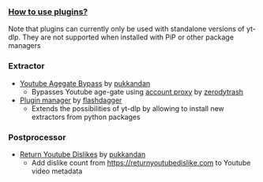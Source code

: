 ### [How to use plugins?](https://github.com/yt-dlp/yt-dlp#plugins)

Note that plugins can currently only be used with standalone versions of yt-dlp. They are not supported when installed with PiP or other package managers

### Extractor

- [Youtube Agegate Bypass](https://gist.github.com/pukkandan/fcf5ca1785c80f64e471f0ee14f990fb) by [pukkandan](https://github.com/pukkandan)
    - Bypasses Youtube age-gate using [account proxy](https://youtube-proxy.zerody.one) by [zerodytrash](https://github.com/zerodytrash)
- [Plugin manager](https://github.com/flashdagger/ytdlp-plugins) by [flashdagger](https://github.com/flashdagger)
    - Extends the possibilities of yt-dlp by allowing to install new extractors from python packages

### Postprocessor

- [Return Youtube Dislikes](https://gist.github.com/pukkandan/077465b736b861ab1aa6bf8c9bdb322a) by [pukkandan](https://github.com/pukkandan)
    - Add dislike count from https://returnyoutubedislike.com to Youtube video metadata
